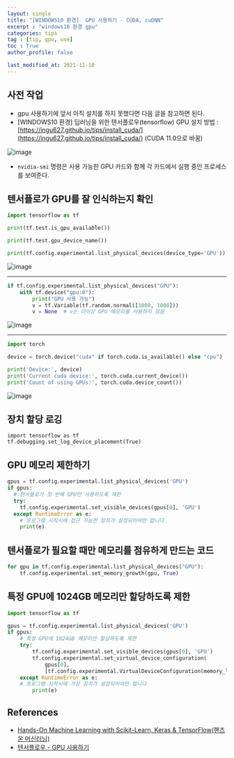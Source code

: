 ```yaml
---
layout: single
title: "[WINDOWS10 환경]  GPU 사용하기 - CUDA, cuDNN"
excerpt : "windows10 환경 gpu"
categories: tips
tag : [tip, gpu, use]
toc : True
author_profile: false

last_modified_at: 2021-11-10
---
```


## 사전 작업 

- gpu 사용하기에 앞서 아직 설치를 하지 못했다면 다음 글을 참고하면 된다.
- [WINDOWS10 환경] 딥러닝을 위한 텐서플로우(tensorflow) GPU 설치 방법 : [https://ingu627.github.io/tips/install_cuda/](https://ingu627.github.io/tips/install_cuda/)
(CUDA 11.0으로 바꿈)


![image](https://user-images.githubusercontent.com/78655692/141068281-7d70dcab-9147-4b85-b058-7e714a9bc3b7.png)

- `nvidia-smi` 명령은 사용 가능한 GPU 카드와 함께 각 카드에서 실행 중인 프로세스를 보여준다. 

## 텐서플로가 GPU를 잘 인식하는지 확인

```python
import tensorflow as tf

print(tf.test.is_gpu_available())

print(tf.test.gpu_device_name())

print(tf.config.experimental.list_physical_devices(device_type='GPU'))
```

![image](https://user-images.githubusercontent.com/78655692/141097978-c723a937-d30f-4029-be1a-1e83e2ca1ae0.png)

---

```python
if tf.config.experimental.list_physical_devices("GPU"):
    with tf.device("gpu:0"):
        print("GPU 사용 가능")
        v = tf.Variable(tf.random.normal([1000, 1000]))
        v = None  # v는 더이상 GPU 메모리를 사용하지 않음
```

![image](https://user-images.githubusercontent.com/78655692/141096884-9d220730-5db8-4c1a-9bd7-4e54967334ba.png)

---

```python
import torch

device = torch.device("cuda" if torch.cuda.is_available() else "cpu")

print('Device:', device)
print('Current cuda device:', torch.cuda.current_device())
print('Count of using GPUs:', torch.cuda.device_count())
```

![image](https://user-images.githubusercontent.com/78655692/141098114-072338e8-470c-4cbe-8427-7d8a8fff090c.png)


## 장치 할당 로깅

`import tensorflow as tf`  
`tf.debugging.set_log_device_placement(True)`  

## GPU 메모리 제한하기

```python
gpus = tf.config.experimental.list_physical_devices('GPU')
if gpus:
  # 텐서플로가 첫 번째 GPU만 사용하도록 제한
  try:
    tf.config.experimental.set_visible_devices(gpus[0], 'GPU')
  except RuntimeError as e:
    # 프로그램 시작시에 접근 가능한 장치가 설정되어야만 합니다
    print(e)
```

## 텐서플로가 필요할 때만 메모리를 점유하게 만드는 코드 

```python
for gpu in tf.config.experimental.list_physical_devices("GPU"):
    tf.config.experimental.set_memory_growth(gpu, True)
```

## 특정 GPU에 1024GB 메모리만 할당하도록 제한

```python
import tensorflow as tf

gpus = tf.config.experimental.list_physical_devices('GPU')
if gpus:
    # 특정 GPU에 1024GB 메모리만 할당하도록 제한
    try:
        tf.config.experimental.set_visible_devices(gpus[0], 'GPU')
        tf.config.experimental.set_virtual_device_configuration(
            gpus[0],
            [tf.config.experimental.VirtualDeviceConfiguration(memory_limit=1024)])
    except RuntimeError as e:
    # 프로그램 시작시에 가상 장치가 설정되어야만 합니다
        print(e)
```

## References

- [Hands-On Machine Learning with Scikit-Learn, Keras & TensorFlow(핸즈온 머신러닝)](https://www.aladin.co.kr/shop/wproduct.aspx?ItemId=237677114)
- [텐서플로우 - GPU 사용하기](https://www.tensorflow.org/guide/gpu?hl=ko)